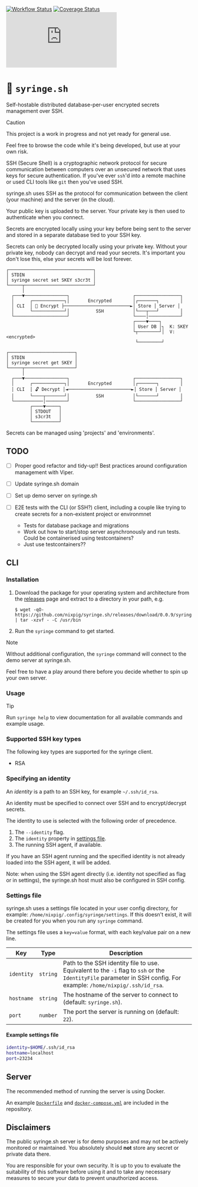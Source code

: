 [![Workflow Status](https://github.com/nixpig/syringe.sh/actions/workflows/build.yml/badge.svg?branch=main)](https://github.com/nixpig/syringe.sh/actions/workflows/build.yml?query=branch%3Amain)
[![Coverage Status](https://coveralls.io/repos/github/nixpig/syringe.sh/badge.svg?branch=main)](https://coveralls.io/github/nixpig/syringe.sh?branch=main)
[![Go Report Card](https://goreportcard.com/badge/github.com/nixpig/syringe.sh)](https://goreportcard.com/report/github.com/nixpig/syringe.sh)

# 🔐 `syringe.sh`

Self-hostable distributed database-per-user encrypted secrets management over SSH.

> [!CAUTION]
>
> This project is a work in progress and not yet ready for general use.
>
> Feel free to browse the code while it's being developed, but use at your own risk.

SSH (Secure Shell) is a cryptographic network protocol for secure communication between computers over an unsecured network that uses keys for secure authentication. If you've ever `ssh`'d into a remote machine or used CLI tools like `git` then you've used SSH.

syringe.sh uses SSH as the protocol for communication between the client (your machine) and the server (in the cloud).

Your public key is uploaded to the server. Your private key is then used to authenticate when you connect.

Secrets are encrypted locally using your key before being sent to the server and stored in a separate database tied to your SSH key.

Secrets can only be decrypted locally using your private key. Without your private key, nobody can decrypt and read your secrets. It's important you don't lose this, else your secrets will be lost forever.

```
┌────────────────────────────────┐
│ STDIN                          │
│ syringe secret set SKEY s3cr3t │
└─────┬──────────────────────────┘
      │
  ┌───▼────────────────┐                        ┌─────────────────┐
  │      ┌────────────┐│       Encrypted        │┌───────┐        │
  │ CLI  │ 🔐 Encrypt ├─────────────────────────►│ Store │ Server │
  │      └────────────┘│          SSH           │└───┬───┘        │
  └────────────────────┘                        └────│────────────┘
                                                ┌────▼────┐
                                                │ User DB │┐  K: SKEY
                                                └┬────────┘│  V: <encrypted>
                                                 └─────────┘

┌─────────────────────────┐
│ STDIN                   │
│ syringe secret get SKEY │
└─────┬───────────────────┘
      │
  ┌───▼────────────────┐                        ┌─────────────────┐
  │      ┌────────────┐│       Encrypted        │┌───────┐        │
  │ CLI  │ 🔓️ Decrypt │◄────────────────────────►│ Store │ Server │
  │      └────┬───────┘│          SSH           │└───────┘        │
  └───────────│────────┘                        └─────────────────┘
         ┌────▼─────┐
         │ STDOUT   │
         │ s3cr3t   │
         └──────────┘

```

Secrets can be managed using 'projects' and 'environments'.

## TODO

- [ ] Proper good refactor and tidy-up!! Best practices around configuration management with Viper.
- [ ] Update syringe.sh domain
- [ ] Set up demo server on syringe.sh
- [ ] E2E tests with the CLI (or SSH?) client, including a couple like trying to create secrets for a non-existent project or environmnet

  - Tests for database package and migrations
  - Work out how to start/stop server asynchronously and run tests. Could be containerised using testcontainers?
  - Just use testcontainers??

## CLI

### Installation

1. Download the package for your operating system and architecture from the [releases](https://github.com/nixpig/syringe.sh/releases) page and extract to a directory in your path, e.g.

   ```
   $ wget -qO- https://github.com/nixpig/syringe.sh/releases/download/0.0.9/syringe.sh_syringe_0.0.9_linux_amd64.tar.gz | tar -xzvf - -C /usr/bin
   ```

1. Run the `syringe` command to get started.

> [!NOTE]
>
> Without additional configuration, the `syringe` command will connect to the demo server at syringe.sh.
>
> Feel free to have a play around there before you decide whether to spin up your own server.

### Usage

> [!TIP]
>
> Run `syringe help` to view documentation for all available commands and example usage.

### Supported SSH key types

The following key types are supported for the syringe client.

- RSA

### Specifying an identity

An _identity_ is a path to an SSH key, for example `~/.ssh/id_rsa`.

An identity must be specified to connect over SSH and to encrypt/decrypt secrets.

The identity to use is selected with the following order of precedence.

1. The `--identity` flag.
1. The `identity` property in [settings file](#settings-file).
1. The running SSH agent, if available.

If you have an SSH agent running and the specified identity is not already loaded into the SSH agent, it will be added.

Note: when using the SSH agent directly (i.e. identity not specified as flag or in settings), the syringe.sh host must also be configured in SSH config.

### Settings file

syringe.sh uses a settings file located in your user config directory, for example: `/home/nixpig/.config/syringe/settings`. If this doesn't exist, it will be created for you when you run any `syringe` command.

The settings file uses a `key=value` format, with each key/value pair on a new line.

| Key        | Type     | Description                                                                                                                                                        |
| ---------- | -------- | ------------------------------------------------------------------------------------------------------------------------------------------------------------------ |
| `identity` | `string` | Path to the SSH identity file to use. Equivalent to the `-i` flag to `ssh` or the `IdentityFile` parameter in SSH config. For example: `/home/nixpig/.ssh/id_rsa`. |
| `hostname` | `string` | The hostname of the server to connect to (default: `syringe.sh`).                                                                                                  |
| `port`     | `number` | The port the server is running on (default: `22`).                                                                                                                 |

#### Example settings file

```bash
identity=$HOME/.ssh/id_rsa
hostname=localhost
port=23234
```

## Server

The recommended method of running the server is using Docker.

An example [`Dockerfile`](https://github.com/nixpig/syringe.sh/blob/main/Dockerfile) and [`docker-compose.yml`](https://github.com/nixpig/syringe.sh/blob/main/docker-compose.yml) are included in the repository.

## Disclaimers

The public syringe.sh server is for demo purposes and may not be actively monitored or maintained. You absolutely should **not** store any secret or private data there.

You are responsible for your own security. It is up to you to evaluate the suitability of this software before using it and to take any necessary measures to secure your data to prevent unauthorized access.
